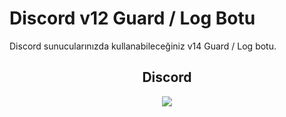 # Discord v12 Guard / Log Botu
Discord sunucularınızda kullanabileceğiniz v14 Guard / Log botu.

<div align="center">
<h2>Discord</h2>
 <a href="https://discord.com/users/1015845680067133480">
 <img src="https://lanyard-profile-readme.vercel.app/api/1015845680067133480"></a>
</div>
